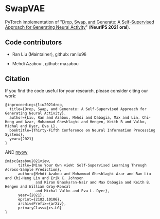 # SwapVAE

PyTorch implementation of "[Drop, Swap, and Generate: A Self-Supervised Approach for Generating Neural Activity](https://arxiv.org/pdf/2111.02338.pdf)" (**NeurIPS 2021 oral**).


## Code contributors

- Ran Liu (Maintainer), github: ranliu98

- Mehdi Azabou , github: mazabou



## Citation
If you find the code useful for your research, please consider citing our work:

```
@inproceedings{liu2021drop,
  title={Drop, Swap, and Generate: A Self-Supervised Approach for Generating Neural Activity},
  author={Liu, Ran and Azabou, Mehdi and Dabagia, Max and Lin, Chi-Heng and Azar, Mohammad Gheshlaghi and Hengen, Keith B and Valko, Michal and Dyer, Eva L},
  booktitle={Thirty-Fifth Conference on Neural Information Processing Systems},
  year={2021}
}
```

AND [myow](https://github.com/nerdslab/myow)

```
@misc{azabou2021view,
      title={Mine Your Own vieW: Self-Supervised Learning Through Across-Sample Prediction}, 
      author={Mehdi Azabou and Mohammad Gheshlaghi Azar and Ran Liu and Chi-Heng Lin and Erik C. Johnson 
              and Kiran Bhaskaran-Nair and Max Dabagia and Keith B. Hengen and William Gray-Roncal 
              and Michal Valko and Eva L. Dyer},
      year={2021},
      eprint={2102.10106},
      archivePrefix={arXiv},
      primaryClass={cs.LG}
}
```
